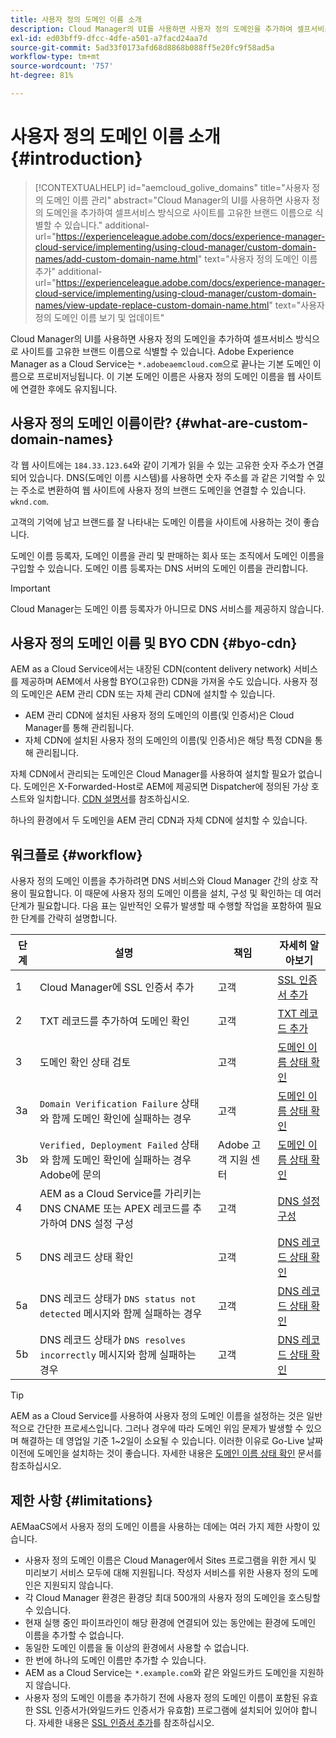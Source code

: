 ```yaml
---
title: 사용자 정의 도메인 이름 소개
description: Cloud Manager의 UI를 사용하면 사용자 정의 도메인을 추가하여 셀프서비스 방식으로 사이트를 고유한 브랜드 이름으로 식별할 수 있습니다.
exl-id: ed03bff9-dfcc-4dfe-a501-a7facd24aa7d
source-git-commit: 5ad33f0173afd68d8868b088ff5e20fc9f58ad5a
workflow-type: tm+mt
source-wordcount: '757'
ht-degree: 81%

---
```



# 사용자 정의 도메인 이름 소개 {#introduction}

>[!CONTEXTUALHELP]
>id="aemcloud_golive_domains"
>title="사용자 정의 도메인 이름 관리"
>abstract="Cloud Manager의 UI를 사용하면 사용자 정의 도메인을 추가하여 셀프서비스 방식으로 사이트를 고유한 브랜드 이름으로 식별할 수 있습니다."
>additional-url="https://experienceleague.adobe.com/docs/experience-manager-cloud-service/implementing/using-cloud-manager/custom-domain-names/add-custom-domain-name.html" text="사용자 정의 도메인 이름 추가"
>additional-url="https://experienceleague.adobe.com/docs/experience-manager-cloud-service/implementing/using-cloud-manager/custom-domain-names/view-update-replace-custom-domain-name.html" text="사용자 정의 도메인 이름 보기 및 업데이트"

Cloud Manager의 UI를 사용하면 사용자 정의 도메인을 추가하여 셀프서비스 방식으로 사이트를 고유한 브랜드 이름으로 식별할 수 있습니다. Adobe Experience Manager as a Cloud Service는 `*.adobeaemcloud.com`으로 끝나는 기본 도메인 이름으로 프로비저닝됩니다. 이 기본 도메인 이름은 사용자 정의 도메인 이름을 웹 사이트에 연결한 후에도 유지됩니다.

## 사용자 정의 도메인 이름이란? {#what-are-custom-domain-names}

각 웹 사이트에는 `184.33.123.64`와 같이 기계가 읽을 수 있는 고유한 숫자 주소가 연결되어 있습니다. DNS(도메인 이름 시스템)를 사용하면 숫자 주소를 과 같은 기억할 수 있는 주소로 변환하여 웹 사이트에 사용자 정의 브랜드 도메인을 연결할 수 있습니다. `wknd.com`.

고객의 기억에 남고 브랜드를 잘 나타내는 도메인 이름을 사이트에 사용하는 것이 좋습니다.

도메인 이름 등록자, 도메인 이름을 관리 및 판매하는 회사 또는 조직에서 도메인 이름을 구입할 수 있습니다. 도메인 이름 등록자는 DNS 서버의 도메인 이름을 관리합니다.

>[!IMPORTANT]
>
>Cloud Manager는 도메인 이름 등록자가 아니므로 DNS 서비스를 제공하지 않습니다.

## 사용자 정의 도메인 이름 및 BYO CDN {#byo-cdn}

AEM as a Cloud Service에서는 내장된 CDN(content delivery network) 서비스를 제공하며 AEM에서 사용할 BYO(고유한) CDN을 가져올 수도 있습니다. 사용자 정의 도메인은 AEM 관리 CDN 또는 자체 관리 CDN에 설치할 수 있습니다.

* AEM 관리 CDN에 설치된 사용자 정의 도메인의 이름(및 인증서)은 Cloud Manager를 통해 관리됩니다.
* 자체 CDN에 설치된 사용자 정의 도메인의 이름(및 인증서)은 해당 특정 CDN을 통해 관리됩니다.

자체 CDN에서 관리되는 도메인은 Cloud Manager를 사용하여 설치할 필요가 없습니다. 도메인은 X-Forwarded-Host로 AEM에 제공되면 Dispatcher에 정의된 가상 호스트와 일치합니다. [CDN 설명서](/help/implementing/dispatcher/cdn.md)를 참조하십시오.

하나의 환경에서 두 도메인을 AEM 관리 CDN과 자체 CDN에 설치할 수 있습니다.

## 워크플로 {#workflow}

사용자 정의 도메인 이름을 추가하려면 DNS 서비스와 Cloud Manager 간의 상호 작용이 필요합니다. 이 때문에 사용자 정의 도메인 이름을 설치, 구성 및 확인하는 데 여러 단계가 필요합니다. 다음 표는 일반적인 오류가 발생할 때 수행할 작업을 포함하여 필요한 단계를 간략히 설명합니다.

| 단계 | 설명 | 책임 | 자세히 알아보기 |
|--- |--- |--- |---|
| 1 | Cloud Manager에 SSL 인증서 추가 | 고객 | [SSL 인증서 추가](/help/implementing/cloud-manager/managing-ssl-certifications/add-ssl-certificate.md) |
| 2 | TXT 레코드를 추가하여 도메인 확인 | 고객 | [TXT 레코드 추가](/help/implementing/cloud-manager/custom-domain-names/add-text-record.md) |
| 3 | 도메인 확인 상태 검토 | 고객 | [도메인 이름 상태 확인](/help/implementing/cloud-manager/custom-domain-names/check-domain-name-status.md) |
| 3a | `Domain Verification Failure` 상태와 함께 도메인 확인에 실패하는 경우 | 고객 | [도메인 이름 상태 확인](/help/implementing/cloud-manager/custom-domain-names/check-domain-name-status.md) |
| 3b | `Verified, Deployment Failed` 상태와 함께 도메인 확인에 실패하는 경우 Adobe에 문의 | Adobe 고객 지원 센터 | [도메인 이름 상태 확인](/help/implementing/cloud-manager/custom-domain-names/check-domain-name-status.md) |
| 4 | AEM as a Cloud Service를 가리키는 DNS CNAME 또는 APEX 레코드를 추가하여 DNS 설정 구성 | 고객 | [DNS 설정 구성](/help/implementing/cloud-manager/custom-domain-names/configure-dns-settings.md) |
| 5 | DNS 레코드 상태 확인 | 고객 | [DNS 레코드 상태 확인](/help/implementing/cloud-manager/custom-domain-names/check-dns-record-status.md) |
| 5a | DNS 레코드 상태가 `DNS status not detected` 메시지와 함께 실패하는 경우 | 고객 | [DNS 레코드 상태 확인](/help/implementing/cloud-manager/custom-domain-names/check-dns-record-status.md) |
| 5b | DNS 레코드 상태가 `DNS resolves incorrectly` 메시지와 함께 실패하는 경우 | 고객 | [DNS 레코드 상태 확인](/help/implementing/cloud-manager/custom-domain-names/check-dns-record-status.md) |

>[!TIP]
>
>AEM as a Cloud Service를 사용하여 사용자 정의 도메인 이름을 설정하는 것은 일반적으로 간단한 프로세스입니다. 그러나 경우에 따라 도메인 위임 문제가 발생할 수 있으며 해결하는 데 영업일 기준 1~2일이 소요될 수 있습니다. 이러한 이유로 Go-Live 날짜 이전에 도메인을 설치하는 것이 좋습니다. 자세한 내용은 [도메인 이름 상태 확인](/help/implementing/cloud-manager/custom-domain-names/check-domain-name-status.md) 문서를 참조하십시오.

## 제한 사항 {#limitations}

AEMaaCS에서 사용자 정의 도메인 이름을 사용하는 데에는 여러 가지 제한 사항이 있습니다.

* 사용자 정의 도메인 이름은 Cloud Manager에서 Sites 프로그램을 위한 게시 및 미리보기 서비스 모두에 대해 지원됩니다. 작성자 서비스를 위한 사용자 정의 도메인은 지원되지 않습니다.
* 각 Cloud Manager 환경은 환경당 최대 500개의 사용자 정의 도메인을 호스팅할 수 있습니다.
* 현재 실행 중인 파이프라인이 해당 환경에 연결되어 있는 동안에는 환경에 도메인 이름을 추가할 수 없습니다.
* 동일한 도메인 이름을 둘 이상의 환경에서 사용할 수 없습니다.
* 한 번에 하나의 도메인 이름만 추가할 수 있습니다.
* AEM as a Cloud Service는 `*.example.com`와 같은 와일드카드 도메인을 지원하지 않습니다.
* 사용자 정의 도메인 이름을 추가하기 전에 사용자 정의 도메인 이름이 포함된 유효한 SSL 인증서가(와일드카드 인증서가 유효함) 프로그램에 설치되어 있어야 합니다. 자세한 내용은 [SSL 인증서 추가](/help/implementing/cloud-manager/managing-ssl-certifications/add-ssl-certificate.md)를 참조하십시오.
